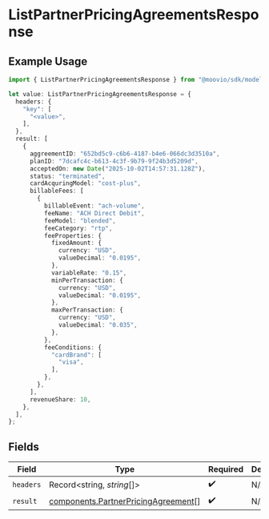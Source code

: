 # ListPartnerPricingAgreementsResponse

## Example Usage

```typescript
import { ListPartnerPricingAgreementsResponse } from "@moovio/sdk/models/operations";

let value: ListPartnerPricingAgreementsResponse = {
  headers: {
    "key": [
      "<value>",
    ],
  },
  result: [
    {
      aggreementID: "652bd5c9-c6b6-4187-b4e6-066dc3d3510a",
      planID: "7dcafc4c-b613-4c3f-9b79-9f24b3d5209d",
      acceptedOn: new Date("2025-10-02T14:57:31.128Z"),
      status: "terminated",
      cardAcquringModel: "cost-plus",
      billableFees: [
        {
          billableEvent: "ach-volume",
          feeName: "ACH Direct Debit",
          feeModel: "blended",
          feeCategory: "rtp",
          feeProperties: {
            fixedAmount: {
              currency: "USD",
              valueDecimal: "0.0195",
            },
            variableRate: "0.15",
            minPerTransaction: {
              currency: "USD",
              valueDecimal: "0.0195",
            },
            maxPerTransaction: {
              currency: "USD",
              valueDecimal: "0.035",
            },
          },
          feeConditions: {
            "cardBrand": [
              "visa",
            ],
          },
        },
      ],
      revenueShare: 10,
    },
  ],
};
```

## Fields

| Field                                                                                      | Type                                                                                       | Required                                                                                   | Description                                                                                |
| ------------------------------------------------------------------------------------------ | ------------------------------------------------------------------------------------------ | ------------------------------------------------------------------------------------------ | ------------------------------------------------------------------------------------------ |
| `headers`                                                                                  | Record<string, *string*[]>                                                                 | :heavy_check_mark:                                                                         | N/A                                                                                        |
| `result`                                                                                   | [components.PartnerPricingAgreement](../../models/components/partnerpricingagreement.md)[] | :heavy_check_mark:                                                                         | N/A                                                                                        |